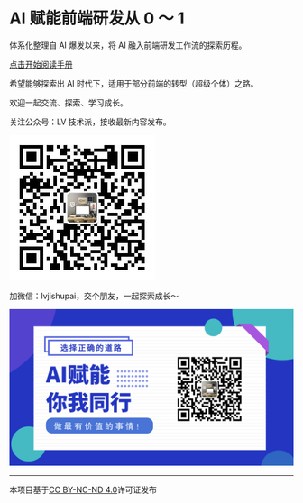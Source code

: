 # AI 赋能前端研发从 0 ～ 1

体系化整理自 AI 爆发以来，将 AI 融入前端研发工作流的探索历程。

[点击开始阅读手册](https://ai.iamlv.cn)

希望能够探索出 AI 时代下，适用于部分前端的转型（超级个体）之路。

欢迎一起交流、探索、学习成长。

关注公众号：LV 技术派，接收最新内容发布。

![](docs/public/public-account.png)

加微信：lvjishupai，交个朋友，一起探索成长～

![](docs/public/wechat.png)

---

本项目基于[CC BY-NC-ND 4.0](https://creativecommons.org/licenses/by-nc-nd/4.0/)许可证发布
